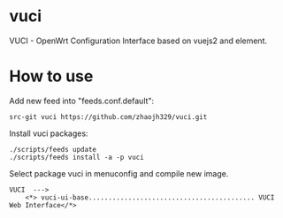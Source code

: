 # vuci
VUCI - OpenWrt Configuration Interface based on vuejs2 and element.

# How to use
Add new feed into "feeds.conf.default":
    
    src-git vuci https://github.com/zhaojh329/vuci.git

Install vuci packages:
    
    ./scripts/feeds update
    ./scripts/feeds install -a -p vuci

Select package vuci in menuconfig and compile new image.

    VUCI  --->
        <*> vuci-ui-base.......................................... VUCI Web Interface</*>
